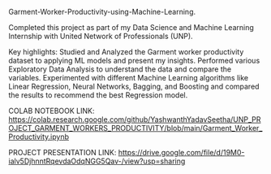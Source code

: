 Garment-Worker-Productivity-using-Machine-Learning.

Completed this project as part of my Data Science and Machine Learning Internship with United Network of Professionals (UNP).

Key highlights:
Studied and Analyzed the Garment worker productivity dataset to applying ML models and present my insights.
Performed various Exploratory Data Analysis to understand the data and compare the variables.
Experimented with different Machine Learning algorithms like Linear Regression, Neural Networks, Bagging, and Boosting and compared the results to recommend the best Regression model.

COLAB NOTEBOOK LINK: https://colab.research.google.com/github/YashwanthYadavSeetha/UNP_PROJECT_GARMENT_WORKERS_PRODUCTIVITY/blob/main/Garment_Worker_Productivity.ipynb

PROJECT PRESENTATION LINK: https://drive.google.com/file/d/19M0-ialv5DjhnntRqevdaOdqNGG5Qav-/view?usp=sharing
